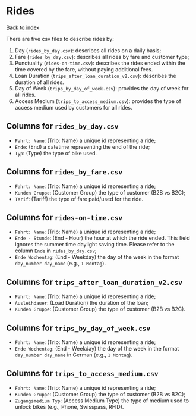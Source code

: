 # Rides

[Back to index](./index.md)

There are five csv files to describe rides by:

1. Day (`rides_by_day.csv`): describes all rides on a daily basis;
2. Fare (`rides_by_day.csv`): describes all rides by fare and customer type;
3. Punctuality (`rides-on-time.csv`): describes the rides ended within the time covered by the fare, without paying additional fees.
4. Loan Duration (`trips_after_loan_duration_v2.csv`): describes the duration of all rides.
5. Day of Week (`trips_by_day_of_week.csv`): provides the day of week for all rides.
6. Access Medium (`trips_to_access_medium.csv`): provides the type of access medium used by customers for all rides.

## Columns for `rides_by_day.csv`

- `Fahrt: Name`: (Trip: Name) a unique id representing a ride;
- `Ende`: (End) a datetime representing the end of the ride;
- `Typ`: (Type) the type of bike used.

## Columns for `rides_by_fare.csv`

- `Fahrt: Name`: (Trip: Name) a unique id representing a ride;
- `Kunden Gruppe`: (Customer Group) the type of customer (B2B vs B2C);
- `Tarif`: (Tariff) the type of fare paid/used for the ride.

## Columns for `rides-on-time.csv`

- `Fahrt: Name`: (Trip: Name) a unique id representing a ride;
- `Ende - Stunde`: (End - Hour) the hour at which the ride ended. This field ignores the summer time daylight saving time. Please refer to the column `Ende` in `rides_by_day.csv`;
- `Ende Wochentag`: (End - Weekday) the day of the week in the format `day_number day_name` (e.g., `1 Montag`).

## Columns for `trips_after_loan_duration_v2.csv`

- `Fahrt: Name`: (Trip: Name) a unique id representing a ride;
- `Ausleihdauer`: (Load Duration) the duration of the loan;
- `Kunden Gruppe`: (Customer Group) the type of customer (B2B vs B2C).

## Columns for `trips_by_day_of_week.csv`

- `Fahrt: Name`: (Trip: Name) a unique id representing a ride;
- `Ende Wochentag`: (End - Weekday) the day of the week in the format `day_number day_name` in German (e.g., `1 Montag`).

## Columns for `trips_to_access_medium.csv`

- `Fahrt: Name`: (Trip: Name) a unique id representing a ride;
- `Kunden Gruppe`: (Customer Group) the type of customer (B2B vs B2C);
- `Zugangsmedium Typ`: (Access Medium Type) the type of medium used to unlock bikes (e.g., Phone, Swisspass, RFID).
